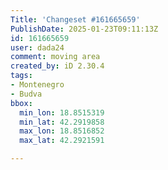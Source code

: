 ```yaml
---
Title: 'Changeset #161665659'
PublishDate: 2025-01-23T09:11:13Z
id: 161665659
user: dada24
comment: moving area
created_by: iD 2.30.4
tags:
- Montenegro
- Budva
bbox:
  min_lon: 18.8515319
  min_lat: 42.2919858
  max_lon: 18.8516852
  max_lat: 42.2921591

---
```

